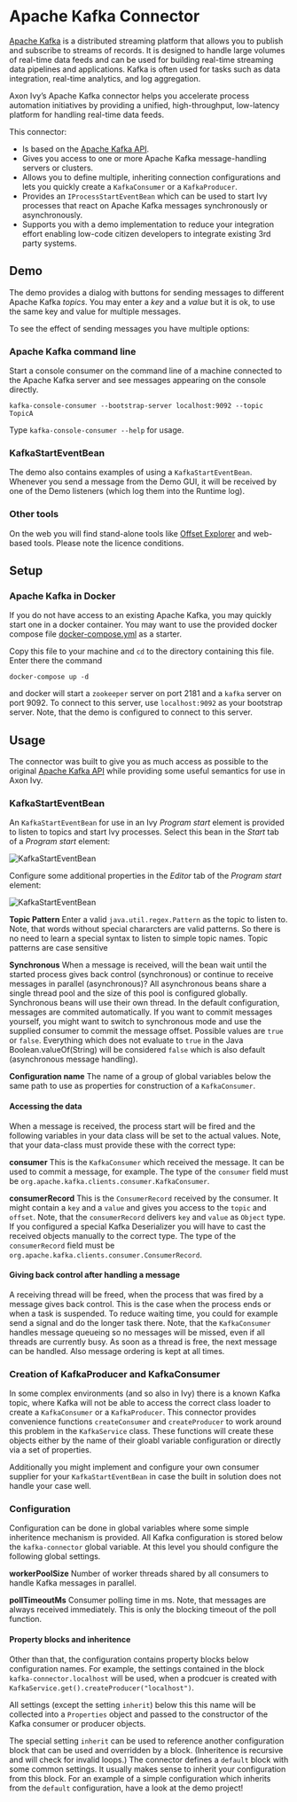 # Apache Kafka Connector

[Apache Kafka](https://kafka.apache.org/) is a distributed streaming platform that allows you to publish and subscribe to streams of records. It is designed to handle large volumes of real-time data feeds and can be used for building real-time 
streaming data pipelines and applications. Kafka is often used for tasks such as data integration, real-time analytics, and log aggregation.

Axon Ivy’s  Apache Kafka connector helps you accelerate process automation initiatives by providing a unified, high-throughput, low-latency platform for handling real-time data feeds. 

This connector:
- Is based on the [Apache Kafka API](https://kafka.apache.org/34/javadoc/).
- Gives you access to one or more Apache Kafka message-handling servers or clusters. 
- Allows you to define multiple, inheriting connection configurations and lets you quickly create a `KafkaConsumer` or a `KafkaProducer`.
- Provides an `IProcessStartEventBean` which can be used to start Ivy processes that react on Apache Kafka messages synchronously or asynchronously.
- Supports you with a demo implementation to reduce your integration effort enabling low-code citizen developers to integrate existing 3rd party systems.

## Demo

The demo provides a dialog with buttons for sending messages to different
Apache Kafka *topics*. You may enter a *key* and a *value* but it is ok,
to use the same key and value for multiple messages.

To see the effect of sending messages you have multiple options:

### Apache Kafka command line

Start a console consumer on the command line of a machine connected to
the Apache Kafka server and see messages appearing on the console directly.

```
kafka-console-consumer --bootstrap-server localhost:9092 --topic TopicA
```
Type `kafka-console-consumer --help` for usage.

### KafkaStartEventBean

The demo also contains examples of using a `KafkaStartEventBean`. Whenever
you send a message from the Demo GUI, it will be received by one of the
Demo listeners (which log them into the Runtime log).

### Other tools

On the web you will find stand-alone tools like [Offset Explorer](https://www.offsetexplorer.com)
and web-based tools. Please note the licence conditions.

## Setup

### Apache Kafka in Docker

If you do not have access to an existing Apache Kafka, you may quickly start one
in a docker container. You may want to use the provided docker compose file
[docker-compose.yml](files/docker-compose.yml) as a starter.

Copy this file to your machine and `cd` to the directory containing this file.
Enter there the command

```
docker-compose up -d
```

and docker will start a `zookeeper` server on port 2181  and a `kafka` server on port 9092. To
connect to this server, use `localhost:9092` as your bootstrap server. Note, that the demo
is configured to connect to this server.

## Usage

The connector was built to give you as much access as possible to the original
[Apache Kafka API](https://kafka.apache.org/34/javadoc/) while providing some
useful semantics for use in Axon Ivy.

### KafkaStartEventBean

An `KafkaStartEventBean` for use in an Ivy *Program start* element is provided to listen
to topics and start Ivy processes. Select this bean in the *Start* tab of a *Program start*
element:

![KafkaStartEventBean](images/KafkaStartEventBeanStart.png)

Configure some additional properties in the *Editor* tab of the *Program start* element:

![KafkaStartEventBean](images/KafkaStartEventBeanEditor.png)

**Topic Pattern**
Enter a valid `java.util.regex.Pattern` as the topic to listen to. Note, that words without
special chararcters are valid patterns. So there is no need to learn a special syntax to listen
to simple topic names. Topic patterns are case sensitive

**Synchronous**
When a message is received, will the bean wait until the started process gives back control
(synchronous) or continue to receive messages in parallel (asynchronous)? All asynchronous
beans share a single thread pool and the size of this pool is configured globally. Synchronous
beans will use their own thread. In the default configuration, messages are commited automatically.
If you want to commit messages yourself, you might want to switch to synchronous mode and
use the supplied consumer to commit the message offset. Possible values are `true` or `false`.
Everything which does not evaluate to `true` in the Java Boolean.valueOf(String) will be considered
`false` which is also default (asynchronous message handling).

**Configuration name**
The name of a group of global variables below the same path to use as properties for
construction of a `KafkaConsumer`.

#### Accessing the data

When a message is received, the process start will be fired and the following variables
in your data class will be set to the actual values. Note, that your data-class must provide
these with the correct type:

**consumer**
This is the `KafkaConsumer` which received the message. It can be used
to commit a message, for example.
The type of the `consumer` field must be `org.apache.kafka.clients.consumer.KafkaConsumer`.

**consumerRecord**
This is the `ConsumerRecord` received by the consumer. It might
contain a `key` and a `value` and gives you access to the `topic` and `offset`.
Note, that the `consumerRecord` delivers `key` and `value` as `Object` type.
If you configured a special Kafka Deserializer you will have to cast the
received objects manually to the correct type.
The type of the `consumerRecord` field must be `org.apache.kafka.clients.consumer.ConsumerRecord`.


#### Giving back control after handling a message

A receiving thread will be freed, when the process that was fired by a message
gives back control. This is the case when the process ends or when a task is
suspended. To reduce waiting time, you could for example send a signal and do the
longer task there.
Note, that the `KafkaConsumer` handles message queueing so no messages will be
missed, even if all threads are currently busy. As soon as a thread is free, the
next message can be handled. Also message ordering is kept at all times.

### Creation of KafkaProducer and KafkaConsumer

In some complex environments (and so also in Ivy) there is a known Kafka topic,
where Kafka will not be able to access the correct class loader to create a
`KafkaConsumer` or a `KafkaProducer`. This connector provides convenience
functions `createConsumer` and `createProducer` to work around this problem
in the `KafkaService` class. These functions will create these objects either
by the name of their gloabl variable configuration or directly via a set of properties.

Additionally you might implement and configure your own consumer supplier for your
`KafkaStartEventBean` in case the built in solution does not handle your case well.

### Configuration

Configuration can be done in global variables where some simple inheritence mechanism
is provided. All Kafka configuration is stored below the `kafka-connector` global
variable. At this level you should configure the following global settings.

**workerPoolSize** Number of worker threads shared by all consumers to handle Kafka messages in parallel.

**pollTimeoutMs** Consumer polling time in ms. Note, that messages are always received immediately. This is only the blocking timeout of the poll function.

#### Property blocks and inheritence

Other than that, the configuration contains property blocks below configuration names. For example, the
settings contained in the block `kafka-connector.localhost` will be used, when a prodcuer is created with
`KafkaService.get().createProducer("localhost")`.

All settings (except the setting `inherit`) below this this name will be collected into a `Properties` object
and passed to the constructor of the Kafka consumer or producer objects.

The special setting `inherit` can be used to reference another configuration block that can be used and
overridden by a block. (Inheritence is recursive and will check for invalid loops.) The connector defines
a `default` block with some common settings. It usually makes sense to inherit your configuration from 
this block. For an example of a simple configuration which inherits from the `default` configuration,
have a look at the demo project!

